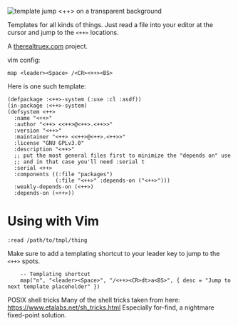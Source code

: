 ![template jump <++> on a transparent background](https://therealtruex.com/static/tmpl.webp)

Templates for all kinds of things. Just read a file into your editor at the cursor and jump to the `<++>` locations.

A [therealtruex.com](https://therealtruex.com) project.

vim config:
```
map <leader><Space> /<CR><++><BS>
```

Here is one such template:
```
(defpackage :<++>-system (:use :cl :asdf))
(in-package :<++>-system)
(defsystem <++>
  :name "<++>"
  :author "<++> <<++>@<++>.<++>>"
  :version "<++>"
  :maintainer "<++> <<++>@<++>.<++>>"
  :license "GNU GPLv3.0"
  :description "<++>"
  ;; put the most general files first to minimize the "depends on" use
  ;; and in that case you'll need :serial t
  :serial <++>
  :components ((:file "packages")
               (:file "<++>" :depends-on ("<++>")))
  :weakly-depends-on (<++>)
  :depends-on (<++>))
```

# Using with Vim

```vim
:read /path/to/tmpl/thing
```


Make sure to add a templating shortcut to your leader key to jump to
the `<++>` spots.
```vim
    -- Templating shortcut
    map("n", "<leader><Space>", "/<++><CR>dt>a<BS>", { desc = "Jump to next template placeholder" })
```

POSIX shell tricks
Many of the shell tricks taken from here:
https://www.etalabs.net/sh_tricks.html
Especially for-find, a nightmare fixed-point solution.
